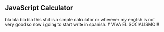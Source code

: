 ## JavaScript Calculator

bla bla bla bla this shit is a simple calculator or wherever my english is not very good so now i going to start write in spanish. # VIVA EL SOCIALISMO!!!
